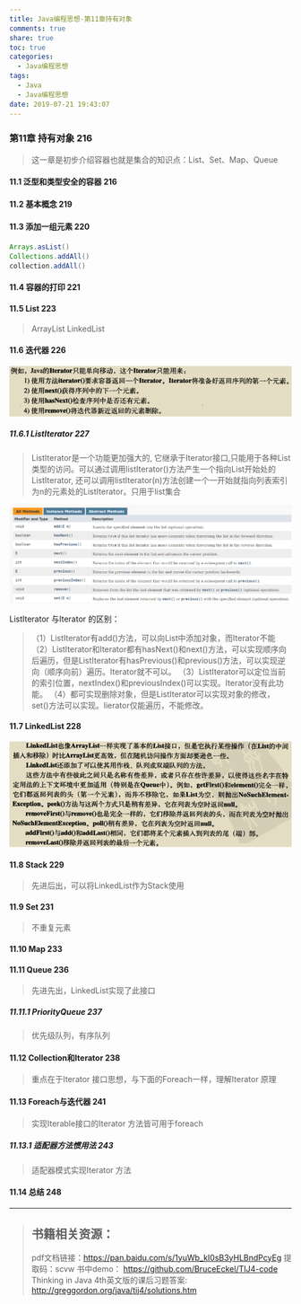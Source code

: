 ```yaml
---
title: Java编程思想-第11章持有对象
comments: true
share: true
toc: true
categories:
  - Java编程思想
tags:
  - Java
  - Java编程思想
date: 2019-07-21 19:43:07
---
```



### 第11章 持有对象 216

> 这一章是初步介绍容器也就是集合的知识点：List、Set、Map、Queue

#### 11.1 泛型和类型安全的容器 216
#### 11.2 基本概念 219
#### 11.3 添加一组元素 220

```java
Arrays.asList()
Collections.addAll()
collection.addAll()
```

#### 11.4 容器的打印 221
#### 11.5 List 223

> ArrayList LinkedList

#### 11.6 迭代器 226

![](https://raw.githubusercontent.com/adolphmaster/hexo-next/master/blogPicture/20190719110519.png)

##### 11.6.1 ListIterator 227

> ListIterator是一个功能更加强大的, 它继承于Iterator接口,只能用于各种List类型的访问。可以通过调用listIterator()方法产生一个指向List开始处的ListIterator, 还可以调用listIterator(n)方法创建一个一开始就指向列表索引为n的元素处的ListIterator。只用于list集合

![](https://raw.githubusercontent.com/adolphmaster/hexo-next/master/blogPicture/20190719111623.png)

ListIterator 与Iterator 的区别：

> （1）ListIterator有add()方法，可以向List中添加对象，而Iterator不能
> （2）ListIterator和Iterator都有hasNext()和next()方法，可以实现顺序向后遍历，但是ListIterator有hasPrevious()和previous()方法，可以实现逆向（顺序向前）遍历。Iterator就不可以。
> （3）ListIterator可以定位当前的索引位置，nextIndex()和previousIndex()可以实现。Iterator没有此功能。
> （4）都可实现删除对象，但是ListIterator可以实现对象的修改，set()方法可以实现。Iierator仅能遍历，不能修改。

#### 11.7 LinkedList 228

![](https://raw.githubusercontent.com/adolphmaster/hexo-next/master/blogPicture/20190719112101.png)

#### 11.8 Stack 229

> 先进后出，可以将LinkedList作为Stack使用

#### 11.9 Set 231

> 不重复元素

#### 11.10 Map 233
#### 11.11 Queue 236

> 先进先出，LinkedList实现了此接口

##### 11.11.1 PriorityQueue 237

> 优先级队列，有序队列

#### 11.12 Collection和Iterator 238

> 重点在于Iterator 接口思想，与下面的Foreach一样，理解Iterator 原理

#### 11.13 Foreach与迭代器 241

> 实现Iterable接口的Iterator 方法皆可用于foreach

##### 11.13.1 适配器方法惯用法 243

> 适配器模式实现Iterator 方法

#### 11.14 总结 248



--------

> ## 书籍相关资源：
> 
> pdf文档链接：https://pan.baidu.com/s/1yuWb_kI0sB3yHLBndPcyEg 提取码：scvw 
> 书中demo： https://github.com/BruceEckel/TIJ4-code
>Thinking in Java 4th英文版的课后习题答案: http://greggordon.org/java/tij4/solutions.htm 

